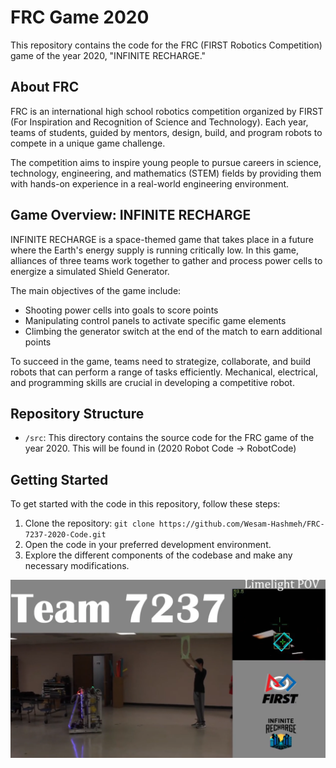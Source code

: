 # FRC Game 2020

This repository contains the code for the FRC (FIRST Robotics Competition) game of the year 2020, "INFINITE RECHARGE." 

## About FRC
FRC is an international high school robotics competition organized by FIRST (For Inspiration and Recognition of Science and Technology). Each year, teams of students, guided by mentors, design, build, and program robots to compete in a unique game challenge.

The competition aims to inspire young people to pursue careers in science, technology, engineering, and mathematics (STEM) fields by providing them with hands-on experience in a real-world engineering environment.

## Game Overview: INFINITE RECHARGE
INFINITE RECHARGE is a space-themed game that takes place in a future where the Earth's energy supply is running critically low. In this game, alliances of three teams work together to gather and process power cells to energize a simulated Shield Generator.

The main objectives of the game include:
- Shooting power cells into goals to score points
- Manipulating control panels to activate specific game elements
- Climbing the generator switch at the end of the match to earn additional points

To succeed in the game, teams need to strategize, collaborate, and build robots that can perform a range of tasks efficiently. Mechanical, electrical, and programming skills are crucial in developing a competitive robot.

## Repository Structure
- `/src`: This directory contains the source code for the FRC game of the year 2020. This will be found in (2020 Robot Code -> RobotCode)

## Getting Started
To get started with the code in this repository, follow these steps:
1. Clone the repository: `git clone https://github.com/Wesam-Hashmeh/FRC-7237-2020-Code.git`
2. Open the code in your preferred development environment.
3. Explore the different components of the codebase and make any necessary modifications.

[![FRC Limelight](images\image.png)](https://www.youtube.com/watch?v=E97QXAYQ6bc)
